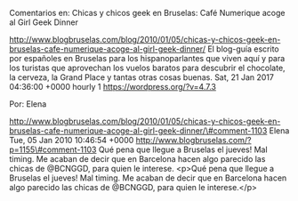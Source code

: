 Comentarios en: Chicas y chicos geek en Bruselas: Café Numerique acoge
al Girl Geek Dinner

http://www.blogbruselas.com/blog/2010/01/05/chicas-y-chicos-geek-en-bruselas-cafe-numerique-acoge-al-girl-geek-dinner/
El blog-guía escrito por españoles en Bruselas para los hispanoparlantes
que viven aquí y para los turistas que aprovechan los vuelos baratos
para descubrir el chocolate, la cerveza, la Grand Place y tantas otras
cosas buenas. Sat, 21 Jan 2017 04:36:00 +0000 hourly 1
https://wordpress.org/?v=4.7.3

Por: Elena

http://www.blogbruselas.com/blog/2010/01/05/chicas-y-chicos-geek-en-bruselas-cafe-numerique-acoge-al-girl-geek-dinner/\#comment-1103
Elena Tue, 05 Jan 2010 10:46:54 +0000
http://www.blogbruselas.com/?p=1155\#comment-1103 Qué pena que llegue a
Bruselas el jueves! Mal timing. Me acaban de decir que en Barcelona
hacen algo parecido las chicas de \@BCNGGD, para quien le interese.
\<p\>Qué pena que llegue a Bruselas el jueves! Mal timing. Me acaban de
decir que en Barcelona hacen algo parecido las chicas de \@BCNGGD, para
quien le interese.\</p\>

